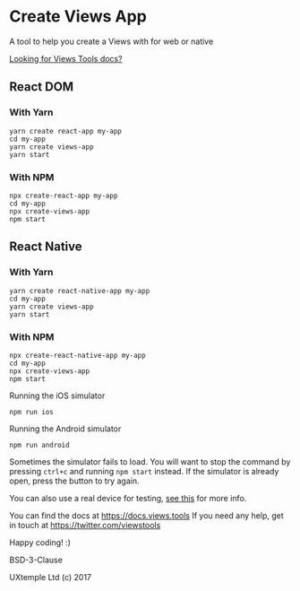 # Create Views App

A tool to help you create a Views with for web or native

[Looking for Views Tools docs?](https://docs.views.tools)

## React DOM

### With Yarn
```
yarn create react-app my-app
cd my-app
yarn create views-app
yarn start
```

### With NPM
```
npx create-react-app my-app
cd my-app
npx create-views-app
npm start
```

## React Native

### With Yarn
```
yarn create react-native-app my-app
cd my-app
yarn create views-app
yarn start
```

### With NPM
```
npx create-react-native-app my-app
cd my-app
npx create-views-app
npm start
```

Running the iOS simulator

```
npm run ios
```

Running the Android simulator

```
npm run android
```

Sometimes the simulator fails to load. You will want to stop the command by pressing
`ctrl+c` and running `npm start` instead. If the simulator is already open,
press the button to try again.

You can also use a real device for testing, [see this](https://github.com/react-community/create-react-native-app#npm-run-ios)
for more info.

You can find the docs at https://docs.views.tools
If you need any help, get in touch at https://twitter.com/viewstools

Happy coding! :)

BSD-3-Clause

UXtemple Ltd (c) 2017

